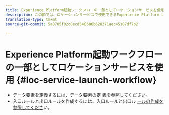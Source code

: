 ```yaml
---
title: Experience Platform起動ワークフローの一部としてロケーションサービスを使用
description: この節では、ロケーションサービスで使用できるExperience Platform Launchでデータ要素を定義し、入口ルールと出口ルールを作成する方法について説明します。
translation-type: tm+mt
source-git-commit: 5a0705f02c8ecd540506b628371aec45107df7b2

---
```



# Experience Platform起動ワークフローの一部としてロケーションサービスを使用 {#loc-service-launch-workflow}

* データ要素を定義するには、データ要素の定 [義を参照してください](/help/use-places-launch-workflow/define-data-elements.md)。
* 入口ルールと出口ルールを作成するには、入口ルールと出口ル [ールの作成を参照してくださ](/help/use-places-launch-workflow/create-rule-places-property.md)い。